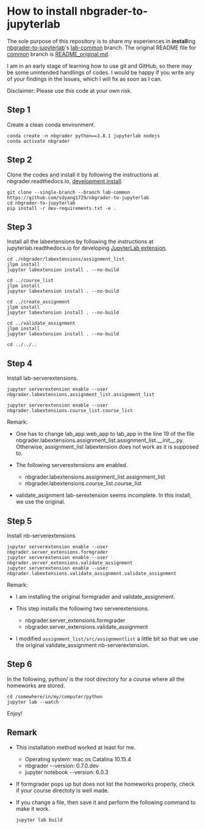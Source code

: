 # How to install nbgrader-to-jupyterlab

The sole purpose of this repository is to share my experiences in **install**ing [nbgrader-to-jupyterlab](https://github.com/LibreTexts/nbgrader-to-jupyterlab)'s [lab-common](https://github.com/LibreTexts/nbgrader-to-jupyterlab/tree/lab-common) branch. The original README file for [common](https://github.com/LibreTexts/nbgrader-to-jupyterlab/tree/lab-common) branch is [README_original.md](./README_original.md).

I am in an early stage of learning how to use git and GitHub, so there may be some unintended handlings of codes. I would be happy if you write any of your findings in the Issues, which I will fix as soon as I can.  

Disclaimer: Please use this code at your own risk. 


## Step 1 
Create a clean conda environment.

```shell
conda create -n nbgrader python==3.8.1 jupyterlab nodejs
conda activate nbgrader 
```

## Step 2
Clone the codes and install it by following the instructions at nbgrader.readthedocs.io, [development install](https://nbgrader.readthedocs.io/en/stable/contributor_guide/installation_developer.html).


```
git clone --single-branch --branch lab-common https://github.com/sdyang1729/nbgrader-to-jupyterlab
cd nbgrader-to-jupyterlab
pip install -r dev-requirements.txt -e .
```

## Step 3
Install all the labextensions by following the instructions at jupyterlab.readthedocs.io for developing [JupyterLab extension](https://jupyterlab.readthedocs.io/en/stable/developer/extension_tutorial.html).

```shell 
cd ./nbgrader/labextensions/assignment_list
jlpm install 
jupyter labextension install . --no-build

cd ../course_list
jlpm install
jupyter labextension install . --no-build

cd ../create_assignment
jlpm install
jupyter labextension install . --no-build

cd ../validate_assignment
jlpm install
jupyter labextension install . --no-build

cd ../../..
```



## Step 4
Install lab-serverextensions.

```shell
jupyter serverextension enable --user nbgrader.labextensions.assignment_list.assignment_list

jupyter serverextension enable --user nbgrader.labextensions.course_list.course_list
```

Remark: 

- One has to change lab\_app.web\_app to lab\_app in the line 19 of the file nbgrader.labextensions.assignment_list.assignment_list.\_\_init\_\_.py. Otherwise, assignment_list labextension does not work as it is supposed to. 

- The following serverextensions are enabled. 
	- nbgrader.labextensions.assignment_list.assignment_list
	- nbgrader.labextensions.course_list.course_list

- validate_asignment lab-serextension seems incomplete. In this install, we use the original. 



## Step 5
Install nb-serverextensions

```shell
jupyter serverextension enable --user nbgrader.server_extensions.formgrader
jupyter serverextension enable --user nbgrader.server_extensions.validate_assignment
jupyter serverextension enable --user nbgrader.labextensions.validate_assignment.validate_assignment
```

Remark:

- I am installing the original formgrader and validate_assignment.  
- This step installs the following two serverextensions. 
	- nbgrader.server\_extensions.formgrader
	- nbgrader.server\_extensions.validate\_assignment

- I modified `assignment_list/src/assignmentlist` a little bit so that we use the original validate_assignment nb-serverextension. 

## Step 6

In the following, python/ is the root directory for a course where all the homeworks are stored.

```
cd /somewhere/in/my/computer/python
jupyter lab --watch
```

Enjoy!


## Remark

- This installation method worked at least for me.

	- Operating system: mac os Catalina 10.15.4
	- nbgrader --version: 0.7.0.dev
	- jupyter notebook --version: 6.0.3

- If formgrader pops up but does not list the homeworks properly, check if your course directoty is well made.  

- If you change a file, then save it and perform the following command to make it work.

  ```shell
  jupyter lab build
  ```
